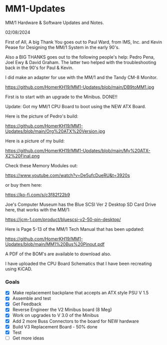 # MM1-Updates

MM/1 Hardware & Software Updates and Notes.

02/08/2024

First of All, A big Thank You goes out to Paul Ward, from IMS, Inc. and Kevin Pease for Designing the MM/1 System in the early 90's.

Also a BIG THANKS goes out to the following people's help: Pedro Pena, Joel Ewy & David Graham.
The latter two helped with the troubleshooting back in the 90's for Paul & Kevin.

I did make an adapter for use with the MM/1 and the Tandy CM-8 Monitor.

https://github.com/HomerKH19/MM1-Updates/blob/main/DB9toMM1.jpg

First is to start with an upgrade to the Minibus. DONE!!

Update: Got my MM/1 CPU Board to boot using the NEW ATX Board.

Here is the picture of Pedro's build:

https://github.com/HomerKH19/MM1-Updates/blob/main/Org%20ATX%20Version.jpg

Here is a picture of my build:

https://github.com/HomerKH19/MM1-Updates/blob/main/My%20ATX-X2%20Final.png

Check these Memory Modules out:

https://www.youtube.com/watch?v=De5ufcDueRU&t=3920s

or buy them here:

https://ko-fi.com/s/c3f82f22b9

Joe's Computer Museum has the Blue SCSI Ver 2 Desktop SD Card Drive here, that works with the MM/1:

https://jcm-1.com/product/bluescsi-v2-50-pin-desktop/

Here is Page 5-13 of the MM/1 Tech Manual that has been updated:

https://github.com/HomerKH19/MM1-Updates/blob/main/MM1%20Bus%20Pinout.pdf

A PDF of the BOM's are available to download also.

I have uploaded the CPU Board Schematics that I have been recreating using KiCAD.

### Goals
- [X] Make replacement backplane that accepts an ATX style PSU V 1.5
- [X] Assemble and test
- [X] Get Feedback
- [X] Reverse Engineer the V2 Minibus board (8 Meg)
- [X] Work on upgrades to V 3.0 of the Minibus
- [X] Add 2 more Buss Connectors to the board for NEW hardware
- [X] Build V3 Replacement Board - 50% done
- [X] Test
- [ ] Get more ideas
